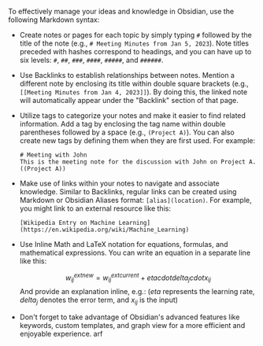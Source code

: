  To effectively manage your ideas and knowledge in Obsidian, use the following Markdown syntax:

- Create notes or pages for each topic by simply typing `#` followed by the title of the note (e.g., `# Meeting Minutes from Jan 5, 2023`). Note titles preceded with hashes correspond to headings, and you can have up to six levels: `#`, `##`, `###`, `####`, `#####`, and `######`.

- Use Backlinks to establish relationships between notes. Mention a different note by enclosing its title within double square brackets (e.g., `[[Meeting Minutes from Jan 4, 2023]]`). By doing this, the linked note will automatically appear under the "Backlink" section of that page.

- Utilize tags to categorize your notes and make it easier to find related information. Add a tag by enclosing the tag name within double parentheses followed by a space (e.g., `(Project A)`). You can also create new tags by defining them when they are first used. For example:

  ```
  # Meeting with John
  This is the meeting note for the discussion with John on Project A. ((Project A))
  ```

- Make use of links within your notes to navigate and associate knowledge. Similar to Backlinks, regular links can be created using Markdown or Obsidian Aliases format: `[alias](location)`. For example, you might link to an external resource like this:

  ```
  [Wikipedia Entry on Machine Learning](https://en.wikipedia.org/wiki/Machine_Learning)
  ```

- Use Inline Math and LaTeX notation for equations, formulas, and mathematical expressions. You can write an equation in a separate line like this:

  $$w_{ij}^{ext{new}} = w_{ij}^{ext{current}} + etacdotdelta_jcdot x_{ij}$$
  And provide an explanation inline, e.g.: ($eta$ represents the learning rate, $delta_j$ denotes the error term, and $x_{ij}$ is the input)

- Don't forget to take advantage of Obsidian's advanced features like keywords, custom templates, and graph view for a more efficient and enjoyable experience.
arf